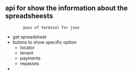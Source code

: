 ## api for show the information about the spreadsheests
            pass of terminal for json 
- get spreadsheet  
- butons to show specific option
    - locator
    - tenant
    - payments
    - repasses
- 